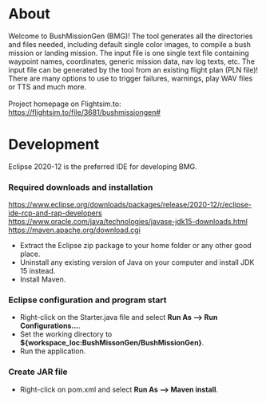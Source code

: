 # About

Welcome to BushMissionGen (BMG)! The tool generates all the directories and files needed, including default single color images, to compile a bush mission or landing mission. The input file is one single text file containing waypoint names, coordinates, generic mission data, nav log texts, etc. The input file can be generated by the tool from an existing flight plan (PLN file)! There are many options to use to trigger failures, warnings, play WAV files or TTS and much more.<br>
<br>
Project homepage on Flightsim.to:<br>
https://flightsim.to/file/3681/bushmissiongen#

# Development

Eclipse 2020-12 is the preferred IDE for developing BMG.

### Required downloads and installation

https://www.eclipse.org/downloads/packages/release/2020-12/r/eclipse-ide-rcp-and-rap-developers<br>
https://www.oracle.com/java/technologies/javase-jdk15-downloads.html<br>
https://maven.apache.org/download.cgi<br>


* Extract the Eclipse zip package to your home folder or any other good place.
* Uninstall any existing version of Java on your computer and install JDK 15 instead.
* Install Maven.

### Eclipse configuration and program start

* Right-click on the Starter.java file and select <b>Run As --> Run Configurations...</b>.
* Set the working directory to <b>${workspace_loc:BushMissonGen/BushMissionGen}</b>.
* Run the application.

### Create JAR file

* Right-click on pom.xml and select <b>Run As --> Maven install</b>.
